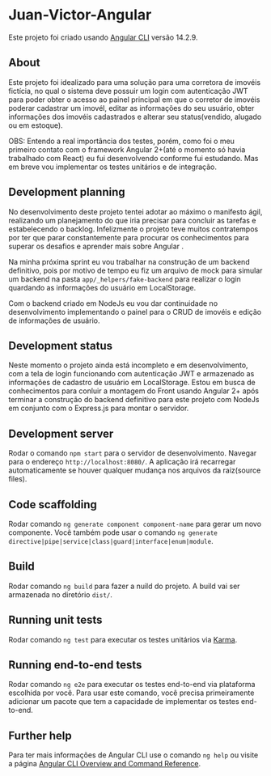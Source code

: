 # Juan-Victor-Angular

Este projeto foi criado usando [Angular CLI](https://github.com/angular/angular-cli) versão 14.2.9.

## About

Este projeto foi idealizado para uma solução para uma corretora de imovéis fictícia, no qual o sistema deve possuir um login com autenticação JWT para poder obter o acesso ao painel principal em que o corretor de imovéis poderar cadastrar um imovél, editar as informações do seu usuário, obter informações dos imovéis cadastrados e alterar seu status(vendido, alugado ou em estoque).

OBS: Entendo a real importância dos testes, porém, como foi o meu primeiro contato com o framework Angular 2+(até o momento só havia trabalhado com React) eu fui desenvolvendo conforme fui estudando. Mas em breve vou implementar os testes unitários e de integração.

## Development planning

No desenvolvimento deste projeto tentei adotar ao máximo o manifesto ágil, realizando um planejamento do que iria precisar para concluir as tarefas e estabelecendo o backlog. Infelizmente o projeto teve muitos contratempos por ter que parar constantemente para procurar os conhecimentos para superar os desafios e aprender mais sobre Angular .

Na minha próxima sprint eu vou trabalhar na construção de um backend definitivo, pois por motivo de tempo eu fiz um arquivo de mock para simular um backend na pasta `app/_helpers/fake-backend` para realizar o login quardando as informações do usuário em LocalStorage.

Com o backend criado em NodeJs eu vou dar continuidade no desenvolvimento implementando o painel para o CRUD de imovéis e edição de informações de usuário.

## Development status

Neste momento o projeto ainda está incompleto e em desenvolvimento, com a tela de login funcionando com autenticação JWT e armazenado as informações de cadastro de usuário em LocalStorage. Estou em busca de conhecimentos para conluir a montagem do Front usando Angular 2+ após terminar a construção do backend definitivo para este projeto com NodeJs em conjunto com o Express.js para montar o servidor.

## Development server

Rodar o comando `npm start` para o servidor de desenvolvimento. Navegar para o endereço `http://localhost:8080/`. A aplicação irá recarregar automaticamente se houver qualquer mudança nos arquivos da raiz(source files).

## Code scaffolding

Rodar comando `ng generate component component-name` para gerar um novo componente. Você também pode usar o comando `ng generate directive|pipe|service|class|guard|interface|enum|module`.

## Build

Rodar comando `ng build` para fazer a nuild do projeto. A build vai ser armazenada no diretório `dist/`.

## Running unit tests

Rodar comando `ng test` para executar os testes unitários via [Karma](https://karma-runner.github.io).

## Running end-to-end tests

Rodar comando `ng e2e` para executar os testes end-to-end via plataforma escolhida por você. Para usar este comando, você precisa primeiramente adicionar um pacote que tem a capacidade de implementar os testes end-to-end.

## Further help

Para ter mais informações de Angular CLI use o comando `ng help` ou visite a página [Angular CLI Overview and Command Reference](https://angular.io/cli).
